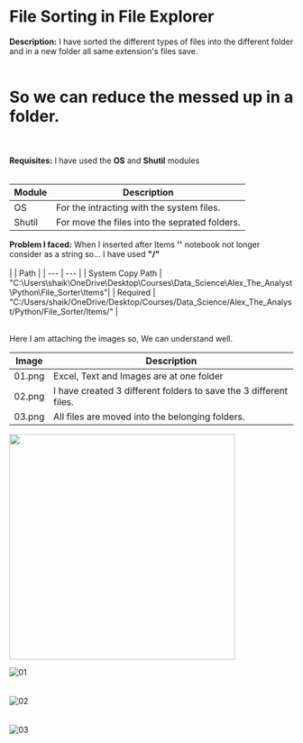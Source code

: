 # File Sorting in File Explorer
**Description:** I have sorted the different types of files into the different folder and in a new folder all same extension's files save.<br><br>
# So we can reduce the messed up in a folder.<br><br>
**Requisites:** I have used the **OS** and **Shutil** modules<br><br>


| Module| Description |
| --- | --- |
| OS | For the intracting with the system files. |
| Shutil | For move the files into the seprated folders. |<br><br>

**Problem I faced:** When I inserted after Items **'\'** notebook not longer consider as a string so... I have used **"/"**<br><br>
| | Path |
| --- | --- |
| System Copy Path | "C:\Users\shaik\OneDrive\Desktop\Courses\Data_Science\Alex_The_Analyst\Python\File_Sorter\Items"|
| Required | "C:/Users/shaik/OneDrive/Desktop/Courses/Data_Science/Alex_The_Analyst/Python/File_Sorter/Items/" |<br><br>

Here I am attaching the images so, We can understand well.

| Image | Description |
| --- | --- |
| 01.png | Excel, Text and Images are at one folder |
| 02.png | I have created 3 different folders to save the 3 different files. |
| 03.png | All files are moved into the belonging folders. |<br><br>

<img src="![01](https://github.com/iamistiyak/File_Sorter_Python_Jupyter/assets/86108816/502adf97-4293-4dbe-ab01-57df3cbff2ec)" width=400, height=400>
</img>

![01](https://github.com/iamistiyak/File_Sorter_Python_Jupyter/assets/86108816/502adf97-4293-4dbe-ab01-57df3cbff2ec) <br><br><br>
![02](https://github.com/iamistiyak/File_Sorter_Python_Jupyter/assets/86108816/adf44ab4-1c30-4ea1-b96a-2b28429a6b5a)<br><br><br>
![03](https://github.com/iamistiyak/File_Sorter_Python_Jupyter/assets/86108816/fc362374-74e9-4677-b42b-3b30d880bb10)<br><br><br>

